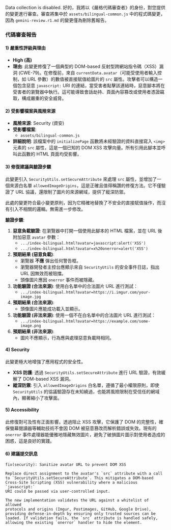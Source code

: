 Data collection is disabled.
好的，我將以《嚴格代碼審查者》的身份，對您提供的變更進行審查。審查將集中於 `assets/bilingual-common.js` 中的程式碼變更，因為 `gemini-review.r1.md` 的變更僅為刪除舊報告。

### **代碼審查報告**

#### **1) 嚴重性評級與理由**

*   **High (高)**
*   **理由**: 此變更修復了一個典型的 DOM-based 反射型跨網站指令碼（XSS）漏洞 (CWE-79)。在修復前，來自 `currentData.avatar`（可能受使用者輸入控制，如 URL 參數）的數值被直接賦值給圖片的 `src` 屬性。攻擊者可以構造一個包含惡意 `javascript:` URI 的連結，當受害者點擊該連結時，惡意腳本將在受害者的瀏覽器中執行。這可能導致會話劫持、頁面內容篡改或使用者憑證竊取，構成嚴重的安全威脅。

#### **2) 受影響檔案與風險來源**

*   **風險來源**: Security (資安)
*   **受影響檔案**:
    *   `assets/bilingual-common.js`
*   **詳細說明**: 該檔案中的 `initializePage` 函數將未經驗證的資料直接寫入 `<img>` 元素的 `src` 屬性，這是一個已知的 DOM XSS 攻擊向量。所有引用此腳本並呼叫此函數的 HTML 頁面均受影響。

#### **3) 修復建議與驗證步驟**

此變更引入 `SecurityUtils.setSecureAttribute` 來處理 `src` 屬性，並增加了一個來源白名單 `allowedImageOrigins`，這是正確且值得稱讚的修復方法。它不僅驗證了 URL 協議，還限制了圖片的來源網域，提供了縱深防禦。

此處的變更符合最小變更原則，因为它精確地替換了不安全的直接賦值操作，而沒有引入不相關的邏輯。無需進一步修改。

**驗證步驟**:
1.  **惡意負載驗證**: 在瀏覽器中打開一個使用此腳本的 HTML 檔案，並在 URL 後附加惡意 `avatar` 參數：
    *   `.../index-bilingual.html?avatar=javascript:alert('XSS')`
    *   `.../index-bilingual.html?avatar=x%20onerror=alert('XSS')`
2.  **預期結果 (惡意負載)**:
    *   瀏覽器 **不應** 彈出任何警告框。
    *   瀏覽器開發者主控台應顯示來自 `SecurityUtils` 的安全事件日誌，指出 URL 因無效而被阻擋。
    *   頭像圖片應因 `onerror` 事件而被隱藏。
3.  **功能驗證 (合法來源)**: 使用白名單中的合法圖片 URL 進行測試：
    *   `.../index-bilingual.html?avatar=https://i.imgur.com/your-image.jpg`
4.  **預期結果 (合法來源)**:
    *   頭像圖片應能成功載入並顯示。
5.  **功能驗證 (非法來源)**: 使用一個不在白名單中的合法圖片 URL 進行測試：
    *   `.../index-bilingual.html?avatar=https://example.com/some-image.png`
6.  **預期結果 (非法來源)**:
    *   圖片不應顯示，行為應與處理惡意負載時相同。

#### **4) Security**

此變更極大地增強了應用程式的安全性。
*   **XSS 防護**: 透過 `SecurityUtils.setSecureAttribute` 進行 URL 驗證，有效緩解了 DOM-based XSS 漏洞。
*   **縱深防禦**: 引入 `allowedImageOrigins` 白名單，遵循了最小權限原則，即使 `SecurityUtils` 的協議驗證存在未知繞過，也能將風險限制在受信任的網域內，顯著縮小了攻擊面。

#### **5) Accessibility**

此修復對可及性有正面影響。透過阻止 XSS 攻擊，它保護了 DOM 的完整性，確保螢幕閱讀器等輔助技術不會因 DOM 被惡意篡改而解析錯誤或失效。現有的 `onerror` 事件處理器能優雅地隱藏無效圖片，避免了破損圖片圖示對使用者造成的困惑，這是良好的實踐。

#### **6) 建議提交訊息**

```
fix(security): Sanitize avatar URL to prevent DOM XSS

Replace direct assignment to the avatar's `src` attribute with a call
to `SecurityUtils.setSecureAttribute`. This mitigates a DOM-based
Cross-Site Scripting (XSS) vulnerability where a malicious `javascript:`
URI could be passed via user-controlled input.

The new implementation validates the URL against a whitelist of allowed
protocols and origins (Imgur, Postimages, GitHub, Google Drive),
providing defense-in-depth by ensuring only trusted sources can be
loaded. If validation fails, the `src` attribute is handled safely,
allowing the existing `onerror` handler to hide the element.
```
